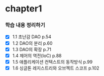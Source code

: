 # chapter1 


### 학습 내용 정리하기 
- [x] 1.1 초난감 DAO p.54    
- [x] 1.2 DAO의 분리 p.60
- [x] 1.3 DAO의 확장 p.71
- [x] 1.4 제어의 역전(IoC) p.88
- [x] 1.5 애플리케이션 컨텍스트의 동작방식 p.99
- [x] 1.6 싱글톤 레지스트리와 오브젝트 스코프 p.102